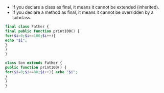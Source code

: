 * If you declare a class as final, it means it cannot be extended (inherited).
* If you declare a method as final, it means it cannot be overridden by a subclass.

```php
final class Father { 
final public function print100() { 
for($i=0;$i<=100;$i++){ 
echo "$i"; 
} 
}
} 

class Son extends Father {
public function print100() { 
for($i=0;$i<=80;$i++){ echo "$i"; 
}
} 
}
```